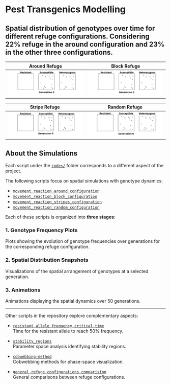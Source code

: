 # Pest Transgenics Modelling
 
 ## Spatial distribution of genotypes over time for different refuge configurations. Considering 22% refuge in the around configuration and 23% in the other three configurations.


| Around Refuge | Block Refuge |
|------------------|-------------------|
| ![Animação torno](animations/animation_around.gif) | ![Animação bloco](animations/animation_block.gif) |

| Stripe Refuge | Random Refuge |
|------------------|-------------------|
| ![Animação faixas](animations/animation_stripe.gif) | ![Animação aleatório](animations/animation_random.gif) |

## About the Simulations

Each script under the [`codes/`](codes/) folder corresponds to a different aspect of the project.

The following scripts focus on spatial simulations with genotype dynamics:

- [`movement_reaction_around_configuration`](codes/movement_reaction_around_configuration)  
- [`movement_reaction_block_configuration`](codes/movement_reaction_block_configuration)  
- [`movement_reaction_stripes_configuration`](codes/movement_reaction_stripes_configuration)  
- [`movement_reaction_random_configuration`](codes/movement_reaction_random_configuration)  

Each of these scripts is organized into **three stages**:

### 1. Genotype Frequency Plots  
Plots showing the evolution of genotype frequencies over generations for the corresponding refuge configuration.

### 2. Spatial Distribution Snapshots  
Visualizations of the spatial arrangement of genotypes at a selected generation.

### 3. Animations  
Animations displaying the spatial dynamics over 50 generations.

---

Other scripts in the repository explore complementary aspects:

- [`resistant_allele_frequency_critical_time`](codes/resistant_allele_frequency_critical_time)  
  Time for the resistant allele to reach 50% frequency.

- [`stability_regions`](codes/stability_regions)  
  Parameter space analysis identifying stability regions.

- [`cobwebbing-method`](codes/cobwebbing-method)  
  Cobwebbing methods for phase-space visualization.

- [`general_refuge_configurations_comparision`](codes/general_refuge_configurations_comparision)  
  General comparisons between refuge configurations.
